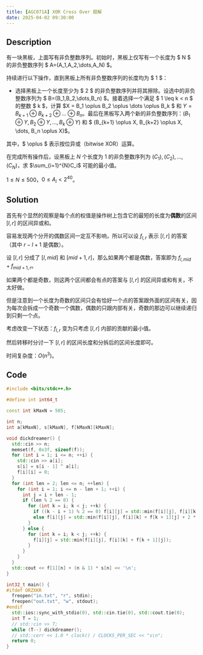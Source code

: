 ```yaml
---
title: [AGC071A] XOR Cross Over 题解
date: 2025-04-02 09:30:00
---
```


## Description

有一块黑板，上面写有非负整数序列。初始时，黑板上仅写有一个长度为 $ N $ 的非负整数序列 $ A=(A_1,A_2,\dots,A_N) $。

持续进行以下操作，直到黑板上所有非负整数序列的长度均为 $ 1 $：

- 选择黑板上一个长度至少为 $ 2 $ 的非负整数序列并将其擦除。设选中的非负整数序列为 $ B=(B_1,B_2,\dots,B_n) $。接着选择一个满足 $ 1 \leq k < n $ 的整数 $ k $，计算 $X = B_1 \oplus B_2 \oplus \dots \oplus B_k $ 和 $Y = B_{k+1} \oplus B_{k+2} \oplus \dots \oplus B_n$。最后在黑板写入两个新的非负整数序列：$(B_1 \oplus Y, B_2 \oplus Y, \dots, B_k \oplus Y)$ 和 $ (B_{k+1} \oplus X, B_{k+2} \oplus X, \dots, B_n \oplus X)$。

其中，$ \oplus $ 表示按位异或（bitwise XOR）运算。

在完成所有操作后，设黑板上 $N$ 个长度为 $1$ 的非负整数序列为 $(C_1),(C_2),\dots,(C_N)$，求 $\sum_{i=1}^{N}C_i$ 可能的最小值。

$1 \leq N \leq 500$，$0 \leq A_i < 2^{40}$。

## Solution

首先有个显然的观察是每个点的权值是操作树上包含它的最短的长度为**偶数**的区间 $[l,r]$ 的区间异或和。

容易发现两个分开的偶数区间一定互不影响，所以可以设 $f_{l,r}$ 表示 $[l,r]$ 的答案（其中 $r-l+1$ 是偶数）。

设 $[l,r]$ 分成了 $[l,mid]$ 和 $[mid+1,r]$，那么如果两个都是偶数，答案即为 $f_{l,mid}+f_{mid+1,r}$。

如果两个都是奇数，则这两个区间都会有点的答案与 $[l,r]$ 的区间异或和有关，不太好做。

但是注意到一个长度为奇数的区间只会有恰好一个点的答案跟外面的区间有关，因为每次会拆成一个奇数一个偶数，偶数的只跟内部有关，奇数的那边可以继续递归到只剩一个点。

考虑改变一下状态：$f_{l,r}$ 变为只考虑 $[l,r]$ 内部的贡献的最小值。

然后转移时分讨一下 $[l,r]$ 的区间长度和分拆后的区间长度即可。

时间复杂度：$O(n^3)$。

## Code

```cpp
#include <bits/stdc++.h>

#define int int64_t

const int kMaxN = 505;

int n;
int a[kMaxN], s[kMaxN], f[kMaxN][kMaxN];

void dickdreamer() {
  std::cin >> n;
  memset(f, 0x3f, sizeof(f));
  for (int i = 1; i <= n; ++i) {
    std::cin >> a[i];
    s[i] = s[i - 1] ^ a[i];
    f[i][i] = 0;
  }
  for (int len = 2; len <= n; ++len) {
    for (int i = 1; i <= n - len + 1; ++i) {
      int j = i + len - 1;
      if (len % 2 == 0) {
        for (int k = i; k < j; ++k) {
          if ((k - i + 1) % 2 == 0) f[i][j] = std::min(f[i][j], f[i][k] + f[k + 1][j]);
          else f[i][j] = std::min(f[i][j], f[i][k] + f[k + 1][j] + 2 * (s[j] ^ s[i - 1]));
        }
      } else {
        for (int k = i; k < j; ++k) {
          f[i][j] = std::min(f[i][j], f[i][k] + f[k + 1][j]);
        }
      }
    }
  }
  std::cout << f[1][n] + (n & 1) * s[n] << '\n';
}

int32_t main() {
#ifdef ORZXKR
  freopen("in.txt", "r", stdin);
  freopen("out.txt", "w", stdout);
#endif
  std::ios::sync_with_stdio(0), std::cin.tie(0), std::cout.tie(0);
  int T = 1;
  // std::cin >> T;
  while (T--) dickdreamer();
  // std::cerr << 1.0 * clock() / CLOCKS_PER_SEC << "s\n";
  return 0;
}
```